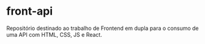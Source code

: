 # front-api
Repositório destinado ao trabalho de Frontend em dupla para o consumo de uma API com HTML, CSS, JS e React.
